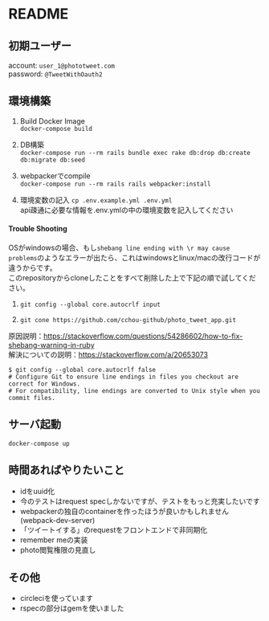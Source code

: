 # README

## 初期ユーザー
account: `user_1@phototweet.com`  
password: `@TweetWithOauth2`

## 環境構築
1. Build Docker Image  
`docker-compose build`

2. DB構築  
`docker-compose run --rm rails bundle exec rake db:drop db:create db:migrate db:seed`

3. webpackerでcompile  
`docker-compose run --rm rails rails webpacker:install`

4. 環境変数の記入 
`cp .env.example.yml .env.yml`  
api疎通に必要な情報を.env.ymlの中の環境変数を記入してください

#### Trouble Shooting
OSがwindowsの場合、もし`shebang line ending with \r may cause problems`のようなエラーが出たら、これはwindowsとlinux/macの改行コードが違うからです。  
このrepositoryからcloneしたことをすべて削除した上で下記の順で試してください。

1. `git config --global core.autocrlf input`

2. `git cone https://github.com/cchou-github/photo_tweet_app.git`

原因説明：https://stackoverflow.com/questions/54286602/how-to-fix-shebang-warning-in-ruby  
解決についての説明：https://stackoverflow.com/a/20653073  

```
$ git config --global core.autocrlf false
# Configure Git to ensure line endings in files you checkout are correct for Windows.
# For compatibility, line endings are converted to Unix style when you commit files.
```

## サーバ起動
`docker-compose up`

## 時間あればやりたいこと
- idをuuid化
- 今のテストはrequest specしかないですが、テストをもっと充実したいです
- webpackerの独自のcontainerを作ったほうが良いかもしれません(webpack-dev-server)
- 「ツイートイする」のrequestをフロントエンドで非同期化
- remember meの実装
- photo閲覧権限の見直し

## その他
- circleciを使っています
- rspecの部分はgemを使いました